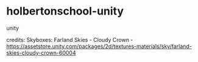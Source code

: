 # holbertonschool-unity
unity

credits:
Skyboxes: Farland Skies - Cloudy Crown - https://assetstore.unity.com/packages/2d/textures-materials/sky/farland-skies-cloudy-crown-60004